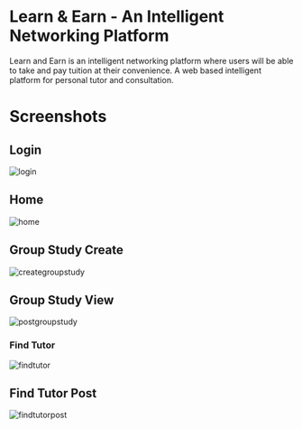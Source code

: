 # Learn & Earn - An Intelligent Networking Platform
Learn and Earn is an intelligent networking platform where users will be able to take and pay tuition 
at their convenience. A web based intelligent platform for personal tutor and consultation.

# Screenshots

## Login
![login](https://user-images.githubusercontent.com/67013658/139542930-a0fe0e96-974c-4b31-8da8-5367e9cabae2.png)

## Home
![home](https://user-images.githubusercontent.com/67013658/139542948-373a6761-a2b6-4a8c-9eba-c43bc1bf091e.png)

## Group Study Create
![creategroupstudy](https://user-images.githubusercontent.com/67013658/139542979-51921276-e9c6-44b8-8e9b-e5faa98dbb79.png)

## Group Study View
![postgroupstudy](https://user-images.githubusercontent.com/67013658/139543019-17345199-d73c-4b10-993f-923fd1d27d09.png)

### Find Tutor
![findtutor](https://user-images.githubusercontent.com/67013658/139543043-eca2f511-a0b6-4c61-b16e-1536325cd335.png)

## Find Tutor Post
![findtutorpost](https://user-images.githubusercontent.com/67013658/139543055-171c3c7d-03d9-46eb-ab42-4528e151a87d.png)

